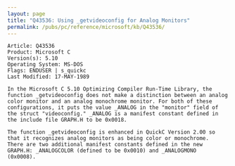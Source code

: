```yaml
---
layout: page
title: "Q43536: Using _getvideoconfig for Analog Monitors"
permalink: /pubs/pc/reference/microsoft/kb/Q43536/
---
```


	Article: Q43536
	Product: Microsoft C
	Version(s): 5.10
	Operating System: MS-DOS
	Flags: ENDUSER | s_quickc
	Last Modified: 17-MAY-1989
	
	In the Microsoft C 5.10 Optimizing Compiler Run-Time Library, the
	function _getvideoconfig does not make a distinction between an analog
	color monitor and an analog monochrome monitor. For both of these
	configurations, it puts the value _ANALOG in the "monitor" field of
	the struct "videoconfig." _ANALOG is a manifest constant defined in
	the include file GRAPH.H to be 0x0018.
	
	The function _getvideoconfig is enhanced in QuickC Version 2.00 so
	that it recognizes analog monitors as being color or monochrome.
	There are two additional manifest constants defined in the new
	GRAPH.H: _ANALOGCOLOR (defined to be 0x0010) and _ANALOGMONO
	(0x0008).

